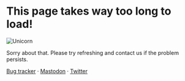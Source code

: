 This page takes way too long to load!
=====================================

![Unicorn](/images/errors/original/angry_unicorn.png)

Sorry about that. Please try refreshing and contact us if the problem persists.

[Bug tracker](https://github.com/Retrospring/retrospring/issues) · [Mastodon](https://floss.social/@retrospring) · [Twitter](https://twitter.com/retrospring)